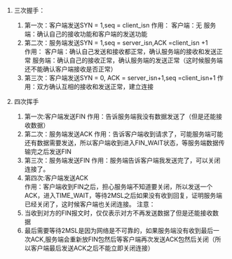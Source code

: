  1. 三次握手：
      1. 第一次：客户端发送SYN = 1,seq = client_isn
      作用：
         客户端：无
         服务端：确认自己的接收功能和客户端的发送功能
      2. 第二次：服务端发送SYN = 1,seq = server_isn,ACK =client_isn +1    
       作用：
         客户端：确认自己发送和接收都正常，确认服务端的接收和发送正常
         服务端：确认自己的接收正常，确认服务端的发送正常（这时候服务端还不能确认客户端接收是否正常）
     3. 第三次：客户端发送SYN = 0,  ACK =  server_isn+1,seq =client_isn+1 
     作用：双方确认互相的接收和发送正常，建立连接

 2. 四次挥手
     1. 第一次:客户端发送FIN
         作用：告诉服务端我没有数据发送了（但是还能接收数据）
     2. 第二次：服务端发送ACK
         作用：告诉客户端收到请求了，可能服务端可能还有数据需要发送，所以客户端收到进入FIN_WAIT状态，等服务端数据传输完之后发送FIN
     3. 第三次：服务端发送FIN
         作用：服务端告诉客户端我发送完了，可以关闭连接了。
     4. 第四次:客户端发送ACK  
         作用：客户端收到FIN之后，担心服务端不知道要关闭，所以发送一个ACK，进入TIME_WAIT，等待2MSL之后如果没有收到回复，证明服务端已经关闭了，这时候客户端也关闭连接。
     注意：
     1. 当收到对方的FIN报文时，仅仅表示对方不再发送数据了但是还能接收数据
     2. 最后需要等待2MSL是因为网络是不可靠的，如果服务端没有收到最后一次ACK,服务端会重新放FIN包然后等客户端再次发送ACK包然后关闭（所以客户端最后发送ACK之后不能立即关闭连接）
